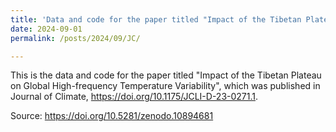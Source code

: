 ```yaml
---
title: 'Data and code for the paper titled "Impact of the Tibetan Plateau on Global High-frequency Temperature Variability"'
date: 2024-09-01
permalink: /posts/2024/09/JC/

---
```


This is the data and code for the paper titled "Impact of the Tibetan Plateau on Global High-frequency Temperature Variability", which was published in Journal of Climate, https://doi.org/10.1175/JCLI-D-23-0271.1.

Source: https://doi.org/10.5281/zenodo.10894681

